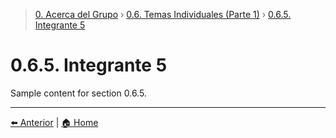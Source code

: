 > [0. Acerca del Grupo](../../0.md) › [0.6. Temas Individuales (Parte 1)](../0.6.md) › [0.6.5. Integrante 5](0.6.5.md)

# 0.6.5. Integrante 5

Sample content for section 0.6.5.

---

[⬅️ Anterior](../0.6.4/0.6.4.md) | [🏠 Home](../../../README.md)